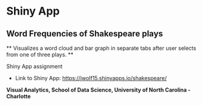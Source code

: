 # Shiny App
## Word Frequencies of Shakespeare plays
** Visualizes a word cloud and bar graph in separate tabs after user selects from one of three plays. **
 


Shiny App assignment

- Link to Shiny App: https://jwolf15.shinyapps.io/shakespeare/


**Visual Analytics, School of Data Science, University of North Carolina - Charlotte**
